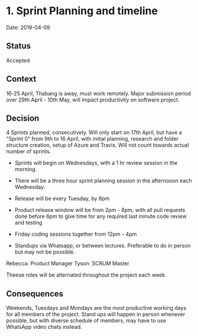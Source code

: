 # 1. Sprint Planning and timeline

Date: 2019-04-09

## Status

Accepted 

## Context

16-25 April, Thabang is away, must work remotely. Major submission period over 29th April - 10th May, will impact productivity on software project.


## Decision

4 Sprints planned, consecutively. Will only start on 17th April, but have a "Sprint 0" from 9th to 16 April, with initial planning, research and folder structure creation, setup of Azure and Travis. Will not count towards actual number of sprints.

* Sprints will begin on Wednesdays, with a 1 hr review session in the morning.
* There will be a three hour sprint planning session in the afternooon each Wednesday.
* Release will be every Tuesday, by 8pm
* Product release window will be from 2pm - 8pm, with all pull requests done before 6pm to give time for any required last minute code review and testing

* Friday coding sessions together from 12pm - 4pm
* Standups via Whatsapp, or between lectures. Preferable to do in person but may not be possible.

Rebecca: Product Manager
Tyson: SCRUM Master

Theese roles will be alternated throughout the project each week.

## Consequences

Weekends, Tuesdays and Mondays are the most productive working days for all members of the project. Stand ups will happen in person whenever possible, but with diverse schedule of members, may have to use WhatsApp video chats instead.